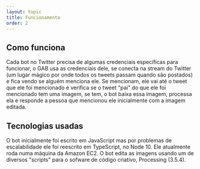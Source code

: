 ```yaml
---
layout: topic
title: Funcionamento
order: 2
---
```


## Como funciona

Cada bot no Twitter precisa de algumas credenciais específicas para funcionar, o GAB usa as credenciais dele, se conecta na stream do Twitter (um lugar mágico por onde todos os tweets passam quando são postados) e fica vendo se alguém menciona ele. Se mencionam, ele vai até o tweet que ele foi mencionado e verifica se o tweet "pai" do que ele foi mencionado tem uma imagem, se tem, o bot baixa essa imagem, processa ela e responde a pessoa que mencionou ele inicialmente com a imagem editada.

## Tecnologias usadas

O bot inicialmente foi escrito em JavaScript mas por problemas de escalabilidade ele foi reescrito em <span class="highlight-text">TypeScript</span>, no <span class="highlight-text">Node 10</span>. Ele atualmente roda numa máquina da <span class="highlight-text">Amazon EC2</span>. O bot edita as imagens usando um de diversos "scripts" para o sofware de código criativo, <span class="highlight-text">Processing (3.5.4)</span>.

